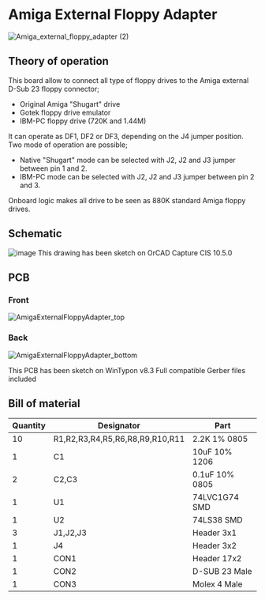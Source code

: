 # Amiga External Floppy Adapter
![Amiga_external_floppy_adapter (2)](https://user-images.githubusercontent.com/18539931/230749396-5b39c6dc-1d00-4def-bb18-f4b16c55c2c6.jpg)
## Theory of operation
This board allow to connect all type of floppy drives to the Amiga external D-Sub 23 floppy connector;
- Original Amiga "Shugart" drive
- Gotek floppy drive emulator
- IBM-PC floppy drive (720K and 1.44M)

It can operate as DF1, DF2 or DF3, depending on the J4 jumper position.
Two mode of operation are possible;
- Native "Shugart" mode can be selected with J2, J2 and J3 jumper between pin 1 and 2.
- IBM-PC mode can be selected with J2, J2 and J3 jumper between pin 2 and 3.

Onboard logic makes all drive to be seen as 880K standard Amiga floppy drives.

## Schematic
![image](https://user-images.githubusercontent.com/18539931/230749293-f41791b9-1176-4a9e-b3d5-f3554d44c2d8.png)
This drawing has been sketch on OrCAD Capture CIS 10.5.0
## PCB
### Front
![AmigaExternalFloppyAdapter_top](https://user-images.githubusercontent.com/18539931/230749420-7ebd147e-44d0-4e79-91df-1b5ad7245485.JPG)
### Back
![AmigaExternalFloppyAdapter_bottom](https://user-images.githubusercontent.com/18539931/230749426-c163f0d6-a89b-4f83-bb16-cf54656d51e8.JPG)

This PCB has been sketch on WinTypon v8.3
Full compatible Gerber files included
## Bill of material

| Quantity | Designator | Part |
|---|---|---|
| 10 | R1,R2,R3,R4,R5,R6,R8,R9,R10,R11 | 2.2K 1% 0805 |
| 1 | C1 | 10uF 10% 1206 |
| 2 | C2,C3 | 0.1uF 10% 0805 |
| 1 | U1 | 74LVC1G74 SMD |
| 1 | U2 | 74LS38 SMD |
| 3 | J1,J2,J3 | Header 3x1 |
| 1 | J4 | Header 3x2 |
| 1 | CON1 | Header 17x2 |
| 1 | CON2 | D-SUB 23 Male |
| 1 | CON3 | Molex 4 Male |
